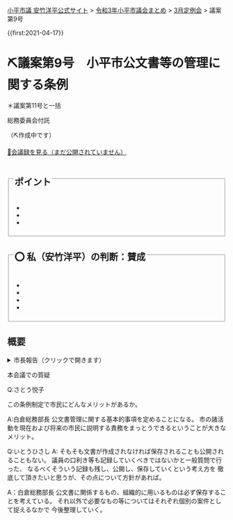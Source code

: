 <p class="breadcrumbs"><a href="https://yasutakeyohei.com/">小平市議 安竹洋平公式サイト</a> > <a href="../index.md">令和3年小平市議会まとめ</a> > <a href="./index.md">3月定例会</a> > 議案第9号</p>

{{first:2021-04-17}}

# ⛏️議案第9号　小平市公文書等の管理に関する条例

＊議案第11号と一括

<i class="fa fa-gavel" aria-hidden="true"></i> 総務委員会付託

（⛏️作成中です）

<p class="read-kaigiroku"><a href="">📄会議録を見る（まだ公開されていません）</a></p>

<fieldset class="point">
  <legend>
    <h2> ポイント </h2>
  </legend>
  <ul>
    <li class="chk"></li>
    <li class="chk"></li>
    <li class="chk"></li>
  </ul>
</fieldset>

<fieldset class="sanpi">
  <legend>
    <h2>⭕️ 私（安竹洋平）の判断：賛成 </h2>
  </legend>
  <ul>
    <li></li>
    <li class="ng"></li>
    <li class="ng"></li>
    <li class="ng"></li>
  </ul>
</fieldset>

## 概要

<details>
<summary>市長報告（クリックで開きます）</summary>

> 

</details>


本会議での質疑

Q:さとう悦子

この条例制定で市民にどんなメリットがあるか。

A:白倉総務部長
公文書管理に関する基本的事項を定めることになる。
市の諸活動を現在および将来の市民に説明する責務をまっとうできるということが大きなメリット。


Q:いとうひさし
A:
そもそも文書が作成されなければ保存されることも公開されることもない。
議員の口利き等も記録していくべきではないかと一般質問で行った、
なるべくそういう記録も残し、公開し、保存していくという考え方を
徹底して頂きたいと思うが、その点について方針があれば。

A：白倉総務部長
公文書に関係するもの、組織的に用いるものは必ず保存することを考えている。
それ以外で必要なもの等についてはそれぞれ個別の案件として捉えるなかで
今後整理していく。

